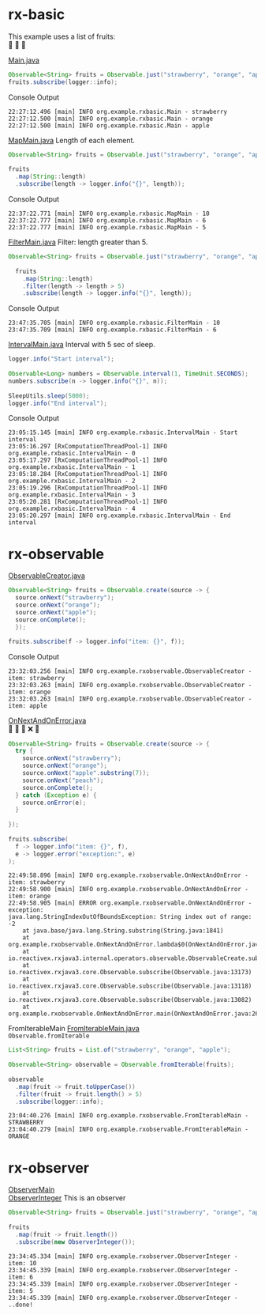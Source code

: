 # rx-basic

This example uses a list of fruits:  
:strawberry: :orange: :green_apple:

[Main.java](src/main/java/org/example/rxbasic/Main.java)
```java
Observable<String> fruits = Observable.just("strawberry", "orange", "apple");
fruits.subscribe(logger::info);
```

Console Output

```
22:27:12.496 [main] INFO org.example.rxbasic.Main - strawberry
22:27:12.500 [main] INFO org.example.rxbasic.Main - orange
22:27:12.500 [main] INFO org.example.rxbasic.Main - apple
```

[MapMain.java](src\main\java\org\example\rxbasic\MapMain.java) 
Length of each element.  
```java
Observable<String> fruits = Observable.just("strawberry", "orange", "apple");
    
fruits
  .map(String::length)
  .subscribe(length -> logger.info("{}", length));
```
Console Output
```
22:37:22.771 [main] INFO org.example.rxbasic.MapMain - 10
22:37:22.777 [main] INFO org.example.rxbasic.MapMain - 6
22:37:22.777 [main] INFO org.example.rxbasic.MapMain - 5
```

[FilterMain.java](src\main\java\org\example\rxbasic\FilterMain.java) 
Filter: length greater than 5.
```java
Observable<String> fruits = Observable.just("strawberry", "orange", "apple");
    
  fruits
    .map(String::length)
    .filter(length -> length > 5)
    .subscribe(length -> logger.info("{}", length));

```

Console Output
```
23:47:35.705 [main] INFO org.example.rxbasic.FilterMain - 10
23:47:35.709 [main] INFO org.example.rxbasic.FilterMain - 6
```

[IntervalMain.java](src\main\java\org\example\rxbasic\IntervalMain.java) 
Interval with 5 sec of sleep. 
```java
logger.info("Start interval");
    
Observable<Long> numbers = Observable.interval(1, TimeUnit.SECONDS);
numbers.subscribe(n -> logger.info("{}", n));
   
SleepUtils.sleep(5000);  
logger.info("End interval");
```
Console Output
```
23:05:15.145 [main] INFO org.example.rxbasic.IntervalMain - Start interval
23:05:16.297 [RxComputationThreadPool-1] INFO org.example.rxbasic.IntervalMain - 0
23:05:17.297 [RxComputationThreadPool-1] INFO org.example.rxbasic.IntervalMain - 1
23:05:18.284 [RxComputationThreadPool-1] INFO org.example.rxbasic.IntervalMain - 2
23:05:19.296 [RxComputationThreadPool-1] INFO org.example.rxbasic.IntervalMain - 3
23:05:20.281 [RxComputationThreadPool-1] INFO org.example.rxbasic.IntervalMain - 4
23:05:20.297 [main] INFO org.example.rxbasic.IntervalMain - End interval
```

# rx-observable

[ObservableCreator.java](src/main/java/org/example/rxobservable/ObservableCreator.java) 
```java
Observable<String> fruits = Observable.create(source -> {
  source.onNext("strawberry");
  source.onNext("orange");
  source.onNext("apple");
  source.onComplete();
  });

fruits.subscribe(f -> logger.info("item: {}", f));
```
Console Output
```
23:32:03.256 [main] INFO org.example.rxobservable.ObservableCreator - item: strawberry
23:32:03.263 [main] INFO org.example.rxobservable.ObservableCreator - item: orange
23:32:03.263 [main] INFO org.example.rxobservable.ObservableCreator - item: apple
```


[OnNextAndOnError.java](src/main/java/org/example/rxobservable/OnNextAndOnError.java)  
:strawberry: :orange: :green_apple: :x: :peach: 
```java
Observable<String> fruits = Observable.create(source -> {
  try {
    source.onNext("strawberry");
    source.onNext("orange");
    source.onNext("apple".substring(7));
    source.onNext("peach");
    source.onComplete();
  } catch (Exception e) {
    source.onError(e);
  }
     
});
    
fruits.subscribe(
  f -> logger.info("item: {}", f),
  e -> logger.error("exception:", e)
);
```

```
22:49:58.896 [main] INFO org.example.rxobservable.OnNextAndOnError - item: strawberry
22:49:58.900 [main] INFO org.example.rxobservable.OnNextAndOnError - item: orange
22:49:58.905 [main] ERROR org.example.rxobservable.OnNextAndOnError - exception:
java.lang.StringIndexOutOfBoundsException: String index out of range: -2
	at java.base/java.lang.String.substring(String.java:1841)
	at org.example.rxobservable.OnNextAndOnError.lambda$0(OnNextAndOnError.java:17)
	at io.reactivex.rxjava3.internal.operators.observable.ObservableCreate.subscribeActual(ObservableCreate.java:41)
	at io.reactivex.rxjava3.core.Observable.subscribe(Observable.java:13173)
	at io.reactivex.rxjava3.core.Observable.subscribe(Observable.java:13118)
	at io.reactivex.rxjava3.core.Observable.subscribe(Observable.java:13082)
	at org.example.rxobservable.OnNextAndOnError.main(OnNextAndOnError.java:26)
```

FromIterableMain
[FromIterableMain.java](src/main/java/org/example/rxobservable/FromIterableMain.java)  
`Observable.fromIterable`
```java
List<String> fruits = List.of("strawberry", "orange", "apple");
  
Observable<String> observable = Observable.fromIterable(fruits);
    
observable
  .map(fruit -> fruit.toUpperCase())
  .filter(fruit -> fruit.length() > 5)
  .subscribe(logger::info);
```
```
23:04:40.276 [main] INFO org.example.rxobservable.FromIterableMain - STRAWBERRY
23:04:40.279 [main] INFO org.example.rxobservable.FromIterableMain - ORANGE
```

# rx-observer

[ObserverMain](src/main/java/org/example/rxobserver/ObserverMain.java)  
[ObserverInteger](src/main/java/org/example/rxobserver/ObserverInteger.java) This is an observer
```java
Observable<String> fruits = Observable.just("strawberry", "orange", "apple");
    
fruits
  .map(fruit -> fruit.length())
  .subscribe(new ObserverInteger());
```

```
23:34:45.334 [main] INFO org.example.rxobserver.ObserverInteger - item: 10
23:34:45.339 [main] INFO org.example.rxobserver.ObserverInteger - item: 6
23:34:45.339 [main] INFO org.example.rxobserver.ObserverInteger - item: 5
23:34:45.339 [main] INFO org.example.rxobserver.ObserverInteger - ..done!
```